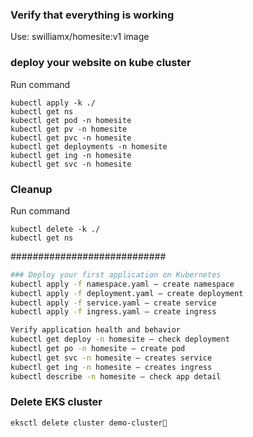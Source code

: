 


### Verify that everything is working

Use: swilliamx/homesite:v1 image 

### deploy your website on kube cluster 

Run command 
```shell 
kubectl apply -k ./
kubectl get ns 
kubectl get pod -n homesite
kubectl get pv -n homesite
kubectl get pvc -n homesite
kubectl get deployments -n homesite
kubectl get ing -n homesite
kubectl get svc -n homesite
```

### Cleanup

Run command 
```shell 
kubectl delete -k ./      
kubectl get ns 
```

############################

```sh
### Deploy your first application on Kubernetes
kubectl apply -f namespace.yaml — create namespace 
kubectl apply -f deployment.yaml — create deployment 
kubectl apply -f service.yaml — create service
kubectl apply -f ingress.yaml — create ingress

Verify application health and behavior 
kubectl get deploy -n homesite — check deployment
kubectl get po -n homesite — create pod
kubectl get svc -n homesite — creates service 
kubectl get ing -n homesite — creates ingress
kubectl describe -n homesite — check app detail
```

### Delete EKS cluster 
```sh
eksctl delete cluster demo-cluster
```